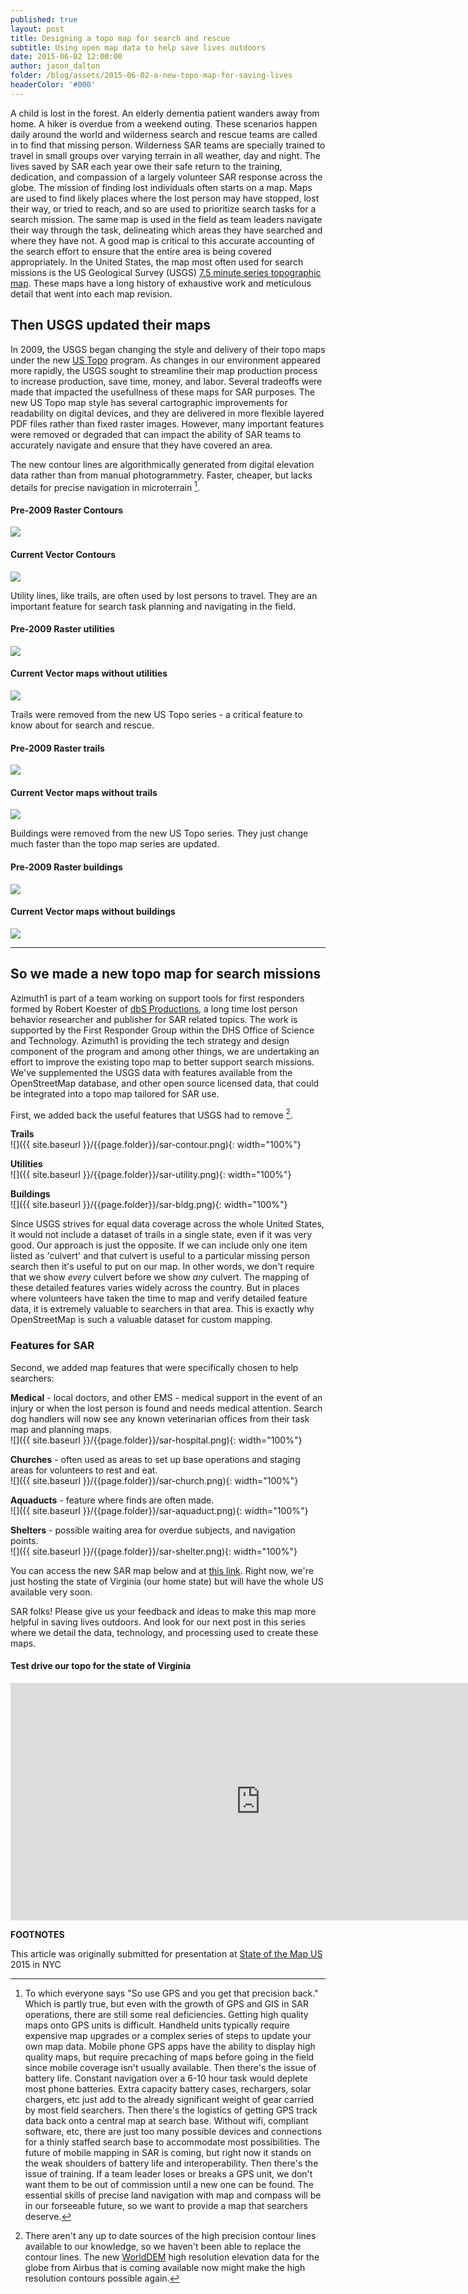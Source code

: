 ```yaml
---
published: true
layout: post
title: Designing a topo map for search and rescue
subtitle: Using open map data to help save lives outdoors
date: 2015-06-02 12:00:00
author: jason_dalton
folder: /blog/assets/2015-06-02-a-new-topo-map-for-saving-lives
headerColor: '#000'
---
```

 
A child is lost in the forest.  An elderly dementia patient wanders away from home.  A hiker is overdue from a weekend outing.  These scenarios happen daily around the world and wilderness search and rescue teams are called in to find<!--more--> that missing person.  Wilderness SAR teams are specially trained to travel in small groups over varying terrain in all weather, day and night. The lives saved by SAR each year owe their safe return to the training, dedication, and compassion of a largely volunteer SAR response across the globe.  The mission of finding lost individuals often starts on a map.  Maps are used to find likely places where the lost person may have stopped, lost their way, or tried to reach, and so are used to prioritize search tasks for a search mission.  The same map is used in the field as team leaders navigate their way through the task, delineating which areas they have searched and where they have not.  A good map is critical to this accurate accounting of the search effort to ensure that the entire area is being covered appropriately. In the United States, the map most often used for search missions is the US Geological Survey (USGS) <a href="http://en.wikipedia.org/wiki/Quadrangle_%28geography%29" target="_blank">7.5 minute series topographic map</a>.  These maps have a long history of exhaustive work and meticulous detail that went into each map revision.    

## Then USGS updated their maps

In 2009, the USGS began changing the style and delivery of their topo maps under the new <a href="http://nationalmap.gov/ustopo/" target="_blank">US Topo</a> program.  As changes in our environment appeared more rapidly, the USGS sought to streamline their map production process to increase production, save time, money, and labor. Several tradeoffs were made that impacted the usefullness of these maps for SAR purposes. The new US Topo map style has several cartographic improvements for readability on digital devices, and they are delivered in more flexible layered PDF files rather than fixed raster images.  However, many important features were removed or degraded that can impact the ability of SAR teams to accurately navigate and ensure that they have covered an area.

The new contour lines are algorithmically generated from digital elevation data rather than from manual photogrammetry.  Faster, cheaper, but lacks details for precise navigation in microterrain [^1].




<html>
<div class="row row-centered mar2">
<div class="col-xs-6 col-centered pad0"><h4 class="text-center">Pre-2009 Raster Contours</h4><img class="img-responsive" src="{{ site.baseurl }}/{{page.folder}}/USGS_old1.png"></div>
<div class="col-xs-6 col-centered pad0"><h4 class="text-center">Current Vector Contours</h4><img class="img-responsive" src="{{ site.baseurl }}/{{page.folder}}/USGS_new1.png"></div>
</div>
</html>




Utility lines, like trails, are often used by lost persons to travel.  They are an important feature for search task planning and navigating in the field.


<html>
<div class="row row-centered mar2">
<div class="col-xs-6 col-centered pad0"><h4 class="text-center">Pre-2009 Raster utilities</h4><img class="img-responsive" src="{{ site.baseurl }}/{{page.folder}}/USGS_old2.png"></div>
<div class="col-xs-6 col-centered pad0"><h4 class="text-center">Current Vector maps without utilities</h4><img class="img-responsive" src="{{ site.baseurl }}/{{page.folder}}/USGS_new2.png"></div>
</div>
</html>

   

Trails were removed from the new US Topo series - a critical feature to know about for search and rescue.


<html>
<div class="row row-centered mar2">
<div class="col-xs-6 col-centered pad0"><h4 class="text-center">Pre-2009 Raster trails</h4><img class="img-responsive" src="{{ site.baseurl }}/{{page.folder}}/USGS_old3.png"></div>
<div class="col-xs-6 col-centered pad0"><h4 class="text-center">Current Vector maps without trails</h4><img class="img-responsive" src="{{ site.baseurl }}/{{page.folder}}/USGS_new3.png"></div>
</div>
</html>


Buildings were removed from the new US Topo series.  They just change much faster than the topo map series are updated.



<html>
<div class="row row-centered mar2">
<div class="col-xs-6 col-centered pad0"><h4 class="text-center">Pre-2009 Raster buildings</h4><img class="img-responsive" src="{{ site.baseurl }}/{{page.folder}}/usgs-bldg-old.png"></div>
<div class="col-xs-6 col-centered pad0"><h4 class="text-center">Current Vector maps without  buildings</h4><img class="img-responsive" src="{{ site.baseurl }}/{{page.folder}}/usgs-bldg-new.png"></div>
</div>
</html>


---

## So we made a new topo map for search missions
Azimuth1 is part of a team working on support tools for first responders formed by Robert Koester of <a href="http://dbs-sar.com/" target="_blank">dbS Productions</a>, a long time lost person behavior researcher and publisher for SAR related topics. The work is supported by the First Responder Group within the DHS Office of Science and Technology. Azimuth1 is providing the tech strategy and design component of the program and among other things, we are undertaking an effort to improve the existing topo map to better support search missions.  We've supplemented the USGS data with features available from the OpenStreetMap database, and other open source licensed data, that could be integrated into a topo map tailored for SAR use.

First, we added back the useful features that USGS had to remove [^2].  

**Trails**  
![]({{ site.baseurl }}/{{page.folder}}/sar-contour.png){: width="100%"}

**Utilities**  
![]({{ site.baseurl }}/{{page.folder}}/sar-utility.png){: width="100%"}

**Buildings**  
![]({{ site.baseurl }}/{{page.folder}}/sar-bldg.png){: width="100%"}

Since USGS strives for equal data coverage across the whole United States, it would not include a dataset of trails in a single state, even if it was very good. Our approach is just the opposite. If we can include only one item listed as 'culvert' and that culvert is useful to a particular missing person search then it's useful to put on our map.  In other words, we don't require that we show _every_ culvert before we show _any_ culvert.  The mapping of these detailed features varies widely across the country. But in places where volunteers have taken the time to map and verify detailed feature data, it is extremely valuable to searchers in that area.  This is exactly why OpenStreetMap is such a valuable dataset for custom mapping.

### Features for SAR
Second, we added map features that were specifically chosen to help searchers:

**Medical** - local doctors, and other EMS - medical support in the event of an injury or when the lost person is found and needs medical attention.  Search dog handlers will now see any known veterinarian offices from their task map and planning maps.  
![]({{ site.baseurl }}/{{page.folder}}/sar-hospital.png){: width="100%"}

**Churches** - often used as areas to set up base operations and staging areas for volunteers to rest and eat.   
![]({{ site.baseurl }}/{{page.folder}}/sar-church.png){: width="100%"}

**Aquaducts** - feature where finds are often made.   
![]({{ site.baseurl }}/{{page.folder}}/sar-aquaduct.png){: width="100%"}

**Shelters** - possible waiting area for overdue subjects, and navigation points.   
![]({{ site.baseurl }}/{{page.folder}}/sar-shelter.png){: width="100%"}



You can access the new SAR map below and at <a href="http://sandlot.azimuth1.net/FIND/" target="_blank">this link</a>. Right now, we're just hosting the state of Virginia (our home state) but will have the whole US available very soon.

SAR folks! Please give us your feedback and ideas to make this map more helpful in saving lives outdoors.   And look for our next post in this series where we detail the data, technology, and processing used to create these maps.

#### Test drive our topo for the state of Virginia
<iframe class='mapembed' width="800" height="380" src="http://sandlot.azimuth1.net/FIND/" frameborder="0" allowfullscreen></iframe>

**FOOTNOTES**

<span class="small em">This article was originally submitted for presentation at <a href="http://stateofthemap.us/" target="_blank">State of the Map US</a> 2015 in NYC
</span>

[^1]: To which everyone says "So use GPS and you get that precision back."  Which is partly true, but even with the growth of GPS and GIS in SAR operations, there are still some real deficiencies.  Getting high quality maps onto GPS units is difficult.  Handheld units typically require expensive map upgrades or a complex series of steps to update your own map data.  Mobile phone GPS apps have the ability to display high quality maps, but require precaching of maps before going in the field since mobile coverage isn't usually available.  Then there's the issue of battery life.  Constant navigation over a 6-10 hour task would deplete most phone batteries.  Extra capacity battery cases, rechargers, solar chargers, etc just add to the already significant weight of gear carried by most field searchers.   Then there's the logistics of getting GPS track data back onto a central map at search base.  Without wifi, compliant software, etc, there are just too many possible devices and connections for a thinly staffed search base to accommodate most possibilities.  The future of mobile mapping in SAR is coming, but right now it stands on the weak shoulders of battery life and interoperability.  Then there's the issue of training.  If a team leader loses or breaks a GPS unit, we don't want them to be out of commission until a new one can be found.  The essential skills of precise land navigation with map and compass will be in our forseeable future, so we want to provide a map that searchers deserve.

[^2]: There aren't any up to date sources of the high precision contour lines available to our knowledge, so we haven't been able to replace the contour lines.  The new <a href="http://www.geo-airbusds.com/worlddem/" target="_blank">WorldDEM</a> high resolution elevation data for the globe from Airbus that is coming available now might make the high resolution contours possible again.

